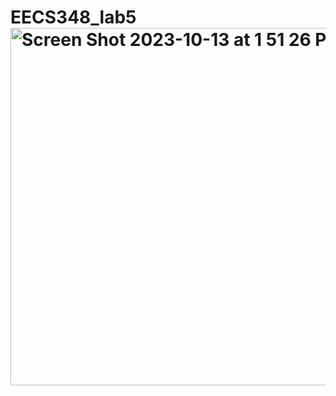 # EECS348_lab5<img width="572" alt="Screen Shot 2023-10-13 at 1 51 26 PM" src="https://github.com/kj061404/EECS348_lab5/assets/97328574/7b9c1bbb-daa2-4785-a90b-5ee73e265e8e">
